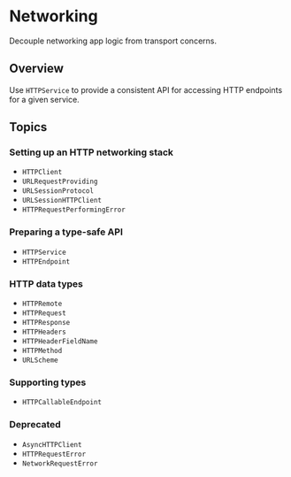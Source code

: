 # Networking

Decouple networking app logic from transport concerns.

## Overview

Use ``HTTPService`` to provide a consistent API for accessing HTTP endpoints for a given service. 

## Topics

### Setting up an HTTP networking stack 

- ``HTTPClient``
- ``URLRequestProviding``
- ``URLSessionProtocol``
- ``URLSessionHTTPClient``
- ``HTTPRequestPerformingError``

### Preparing a type-safe API  

- ``HTTPService``
- ``HTTPEndpoint``

### HTTP data types 

- ``HTTPRemote``
- ``HTTPRequest``
- ``HTTPResponse``
- ``HTTPHeaders``
- ``HTTPHeaderFieldName``
- ``HTTPMethod``
- ``URLScheme``

### Supporting types

- ``HTTPCallableEndpoint``

### Deprecated

- ``AsyncHTTPClient``
- ``HTTPRequestError``
- ``NetworkRequestError``
